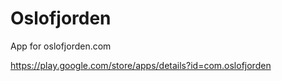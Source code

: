 # Oslofjorden
App for oslofjorden.com

https://play.google.com/store/apps/details?id=com.oslofjorden

